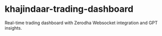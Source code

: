 # khajindaar-trading-dashboard
Real-time trading dashboard with Zerodha Websocket integration and GPT insights.
